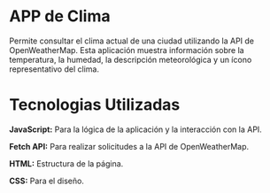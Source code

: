 
# APP de Clima

Permite consultar el clima actual de una ciudad utilizando la API de OpenWeatherMap. Esta aplicación muestra información sobre la temperatura, la humedad, la descripción meteorológica y un ícono representativo del clima.

# Tecnologias Utilizadas

**JavaScript:** Para la lógica de la aplicación y la interacción con la API.

**Fetch API:** Para realizar solicitudes a la API de OpenWeatherMap.

**HTML:** Estructura de la página.

**CSS:** Para el diseño.
